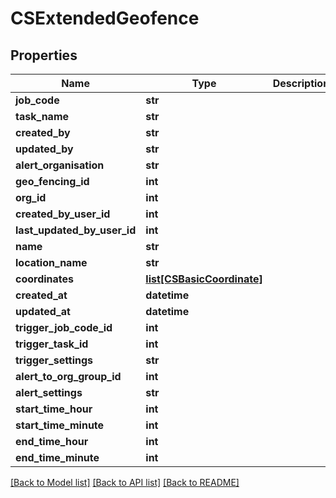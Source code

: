 # CSExtendedGeofence

## Properties
Name | Type | Description | Notes
------------ | ------------- | ------------- | -------------
**job_code** | **str** |  | [optional] 
**task_name** | **str** |  | [optional] 
**created_by** | **str** |  | [optional] 
**updated_by** | **str** |  | [optional] 
**alert_organisation** | **str** |  | [optional] 
**geo_fencing_id** | **int** |  | [optional] 
**org_id** | **int** |  | [optional] 
**created_by_user_id** | **int** |  | [optional] 
**last_updated_by_user_id** | **int** |  | [optional] 
**name** | **str** |  | [optional] 
**location_name** | **str** |  | [optional] 
**coordinates** | [**list[CSBasicCoordinate]**](CSBasicCoordinate.md) |  | [optional] 
**created_at** | **datetime** |  | [optional] 
**updated_at** | **datetime** |  | [optional] 
**trigger_job_code_id** | **int** |  | [optional] 
**trigger_task_id** | **int** |  | [optional] 
**trigger_settings** | **str** |  | [optional] 
**alert_to_org_group_id** | **int** |  | [optional] 
**alert_settings** | **str** |  | [optional] 
**start_time_hour** | **int** |  | [optional] 
**start_time_minute** | **int** |  | [optional] 
**end_time_hour** | **int** |  | [optional] 
**end_time_minute** | **int** |  | [optional] 

[[Back to Model list]](../README.md#documentation-for-models) [[Back to API list]](../README.md#documentation-for-api-endpoints) [[Back to README]](../README.md)


